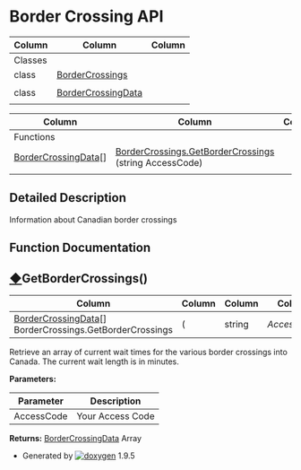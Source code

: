 # Border Crossing API

| Column | Column | Column |
| --- | --- | --- |
 | Classes |  | 
 | class | [BorderCrossings](class_border_crossings.html) | 
 |  |  | 
 | class | [BorderCrossingData](class_border_crossing_data.html) | 
 |  |  | 


| Column | Column | Column |
| --- | --- | --- |
 | Functions |  | 
 | [BorderCrossingData](class_border_crossing_data.html)[] | [BorderCrossings.GetBorderCrossings](group___border_crossings.html#ga491010cbee1e1ae72e5247f1dafb7ec8) (string AccessCode) | 
 |  |  | 


## Detailed Description

Information about Canadian border crossings

## Function Documentation

## [◆](#ga491010cbee1e1ae72e5247f1dafb7ec8)GetBorderCrossings()

| Column | Column | Column | Column | Column | Column | Column |
| --- | --- | --- | --- | --- | --- | --- |
 | [BorderCrossingData](class_border_crossing_data.html)[] BorderCrossings.GetBorderCrossings | ( | string | *AccessCode* | ) |  | 


Retrieve an array of current wait times for the various border crossings into Canada. The current wait length is in minutes.

**Parameters:**

| Parameter | Description |
| --- | --- |
| AccessCode | Your Access Code |


**Returns:** [BorderCrossingData](class_border_crossing_data.html "Information about Canadian border crossing wait times.") Array


* Generated by [![doxygen](doxygen.svg)](https://www.doxygen.org/index.html) 1.9.5

